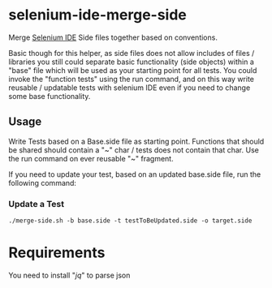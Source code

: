 # selenium-ide-merge-side
Merge [Selenium IDE](https://github.com/SeleniumHQ/selenium-ide) Side files together based on conventions.

Basic though for this helper, as side files does not allow includes of files / libraries you still could separate basic functionality (side objects) within a "base" file which will be used as your starting point for all tests. You could invoke the "function tests" using the run command, and on this way write reusable / updatable tests with selenium IDE even if you need to change some base functionality.

## Usage
Write Tests based on a Base.side file as starting point.
Functions that should be shared should contain a "~" char / tests does not contain that char.
Use the run command on ever reusable "~" fragment.

If you need to update your test, based on an updated base.side file, run the following command:


### Update a Test
~~~
./merge-side.sh -b base.side -t testToBeUpdated.side -o target.side
~~~

# Requirements
You need to install "*jq*" to parse json 
